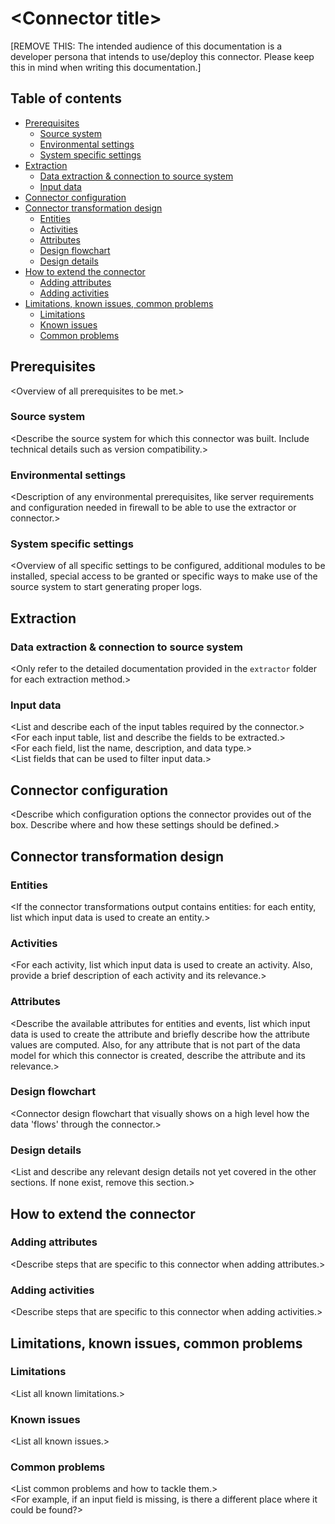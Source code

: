 # \<Connector title>

[REMOVE THIS: The intended audience of this documentation is a developer persona that intends to use/deploy this connector. Please keep this in mind when writing this documentation.]

## Table of contents
- [Prerequisites](#Prerequisites)
    - [Source system](#Source-system)
    - [Environmental settings](#Environmental_settings)
    - [System specific settings](#System_specific_settings)
- [Extraction](#Extraction)
    - [Data extraction & connection to source system](#Data-extraction-&-connection-to-source-system)
    - [Input data](#Input-data)
- [Connector configuration](#Connector-configuration)
- [Connector transformation design](#Connector_transformation_design)
    - [Entities](#Entities)
    - [Activities](#Activities)
    - [Attributes](#Attributes)
    - [Design flowchart](#Design-flowchart)
    - [Design details](#Design-details)
- [How to extend the connector](#How-to-extend-the-connector)
    - [Adding attributes](#Adding-attributes)
    - [Adding activities](#Adding-activities)
- [Limitations, known issues, common problems](#Limitations-known-issues-common-problems)
    - [Limitations](#Limitations)
    - [Known issues](#Known-issues)
    - [Common problems](#Common-problems)

## Prerequisites
\<Overview of all prerequisites to be met.>

### Source system
\<Describe the source system for which this connector was built. Include technical details such as version compatibility.>

### Environmental settings
\<Description of any environmental prerequisites, like server requirements and configuration needed in firewall to be able to use the extractor or connector.>

### System specific settings
\<Overview of all specific settings to be configured, additional modules to be installed, special access to be granted or specific ways to make use of the source system to start generating proper logs.

## Extraction

### Data extraction & connection to source system
\<Only refer to the detailed documentation provided in the `extractor` folder for each extraction method.>

### Input data
\<List and describe each of the input tables required by the connector.>\
\<For each input table, list and describe the fields to be extracted.>\
\<For each field, list the name, description, and data type.>\
\<List fields that can be used to filter input data.>

## Connector configuration
\<Describe which configuration options the connector provides out of the box. Describe where and how these settings should be defined.>

## Connector transformation design

### Entities
\<If the connector transformations output contains entities: for each entity, list which input data is used to create an entity.>

### Activities
\<For each activity, list which input data is used to create an activity. Also, provide a brief description of each activity and its relevance.>

### Attributes
\<Describe the available attributes for entities and events, list which input data is used to create the attribute and briefly describe how the attribute values are computed. Also, for any attribute that is not part of the data model for which this connector is created, describe the attribute and its relevance.>

### Design flowchart
\<Connector design flowchart that visually shows on a high level how the data 'flows' through the connector.>

### Design details
\<List and describe any relevant design details not yet covered in the other sections. If none exist, remove this section.>

## How to extend the connector

### Adding attributes
\<Describe steps that are specific to this connector when adding attributes.>

### Adding activities
\<Describe steps that are specific to this connector when adding activities.>

## Limitations, known issues, common problems

### Limitations
\<List all known limitations.>

### Known issues
\<List all known issues.>

### Common problems
\<List common problems and how to tackle them.>\
\<For example, if an input field is missing, is there a different place where it could be found?>

